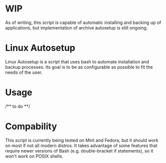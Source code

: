 # WIP
As of writing, this script is capable of automatic installing and backing up of applications, but implementation of archive autosetup is still ongoing.
# Linux Autosetup
Linux Autosetup is a script that uses bash to automate installation and backup processes. Its goal is to be as configurable as possible to fit the needs of the user.
# Usage
/** to do **/
# Compability
This script is currently being tested on Mint and Fedora, but it should work on most if not all modern distros. It takes advantage of some features that require newer versions of Bash (e.g. double-bracket if statements), so it won't work on POSIX shells.
